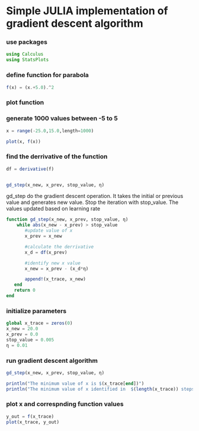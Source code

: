 # Simple JULIA implementation of gradient descent algorithm

### use packages
```julia
using Calculus
using StatsPlots
```
### define function for parabola
```julia
f(x) = (x.+5.0).^2
```
### plot function
### generate 1000 values between -5 to 5 
```julia
x = range(-25.0,15.0,length=1000)

plot(x, f(x))
```

### find the derrivative of the function
```julia
df = derivative(f)


gd_step(x_new, x_prev, stop_value, η)
```
gd_step do the gradient descent operation. It takes the initial or previous value 
and generates new value. Stop the iteration with stop_value. The values updated based
on learning rate


```julia
function gd_step(x_new, x_prev, stop_value, η)
	while abs(x_new - x_prev) > stop_value
       #update value of x
       x_prev = x_new

       #calculate the derrivative
       x_d = df(x_prev)

       #identify new x value
       x_new = x_prev - (x_d*η)

       append!(x_trace, x_new)
   end
   return 0
end
```
### initialize parameters
```julia
global x_trace = zeros(0)
x_new = 20.0
x_prev = 0.0
stop_value = 0.005
η = 0.01
```

### run gradient descent algorithm
```julia
gd_step(x_new, x_prev, stop_value, η)

println("The minimum value of x is $(x_trace[end])")
println("The minimum value of x identified in  $(length(x_trace)) steps")
```
### plot x and correspnding function values
```julia
y_out = f(x_trace)
plot(x_trace, y_out)
```




